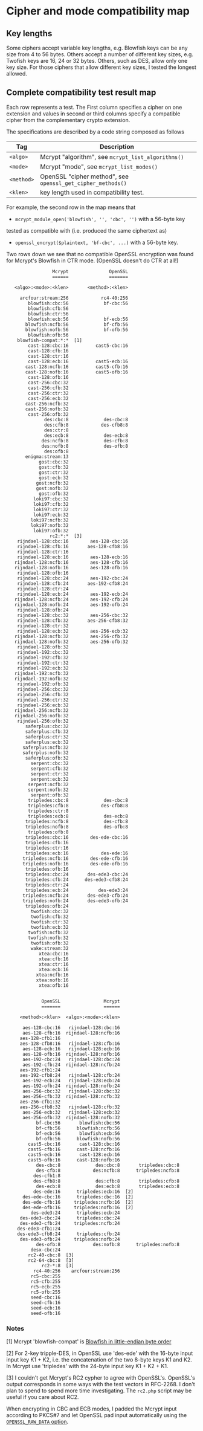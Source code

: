 # Cipher and mode compatibility map

## Key lengths

Some ciphers accept variable key lengths, e.g. Blowfish keys can be any size from 4 to
56 bytes. Others accept a number of different key sizes, e.g. Twofish keys are 16, 24
or 32 bytes. Others, such as DES, allow only one key size. For those ciphers that allow
different key sizes, I tested the longest allowed.


## Complete compatibility test result map

Each row represents a test. The First column specifies a cipher on one
extension and values in second or third columns specify a compatible cipher from
the complementary crypto extension.

The specifications are described by a code string composed as follows

Tag | Description
-- | --
`<algo>`   | Mcrypt "algorithm", see `mcrypt_list_algorithms()`
`<mode>`   | Mcrypt "mode", see `mcrypt_list_modes()`
`<method>` | OpenSSL "cipher method", see `openssl_get_cipher_methods()`
`<klen>`   | key length used in compatibility test.

For example, the second row in the map means that

- `mcrypt_module_open('blowfish', '', 'cbc', '')` with a 56-byte key

tested as compatible with (i.e. produced the same ciphertext as)

- `openssl_encrypt($plaintext, 'bf-cbc', ...)` with a 56-byte key.

Two rows down we see that no compatible OpenSSL encryption was found for Mcrypt's Blowfish in CTR mode.
(OpenSSL doesn't do CTR at all!)

```
                 Mcrypt               OpenSSL
                 ======               =======

   <algo>:<mode>:<klen>       <method>:<klen>

     arcfour:stream:256            rc4-40:256
        blowfish:cbc:56             bf-cbc:56
        blowfish:cfb:56
        blowfish:ctr:56
        blowfish:ecb:56             bf-ecb:56
       blowfish:ncfb:56             bf-cfb:56
       blowfish:nofb:56             bf-ofb:56
        blowfish:ofb:56
    blowfish-compat:*:*  [1]
        cast-128:cbc:16          cast5-cbc:16
        cast-128:cfb:16
        cast-128:ctr:16
        cast-128:ecb:16          cast5-ecb:16
       cast-128:ncfb:16          cast5-cfb:16
       cast-128:nofb:16          cast5-ofb:16
        cast-128:ofb:16
        cast-256:cbc:32
        cast-256:cfb:32
        cast-256:ctr:32
        cast-256:ecb:32
       cast-256:ncfb:32
       cast-256:nofb:32
        cast-256:ofb:32
              des:cbc:8             des-cbc:8
              des:cfb:8            des-cfb8:8
              des:ctr:8
              des:ecb:8             des-ecb:8
             des:ncfb:8             des-cfb:8
             des:nofb:8             des-ofb:8
              des:ofb:8
       enigma:stream:13
            gost:cbc:32
            gost:cfb:32
            gost:ctr:32
            gost:ecb:32
           gost:ncfb:32
           gost:nofb:32
            gost:ofb:32
          loki97:cbc:32
          loki97:cfb:32
          loki97:ctr:32
          loki97:ecb:32
         loki97:ncfb:32
         loki97:nofb:32
          loki97:ofb:32
                rc2:*:*  [3]
    rijndael-128:cbc:16        aes-128-cbc:16
    rijndael-128:cfb:16       aes-128-cfb8:16
    rijndael-128:ctr:16
    rijndael-128:ecb:16        aes-128-ecb:16
   rijndael-128:ncfb:16        aes-128-cfb:16
   rijndael-128:nofb:16        aes-128-ofb:16
    rijndael-128:ofb:16
    rijndael-128:cbc:24        aes-192-cbc:24
    rijndael-128:cfb:24       aes-192-cfb8:24
    rijndael-128:ctr:24
    rijndael-128:ecb:24        aes-192-ecb:24
   rijndael-128:ncfb:24        aes-192-cfb:24
   rijndael-128:nofb:24        aes-192-ofb:24
    rijndael-128:ofb:24
    rijndael-128:cbc:32        aes-256-cbc:32
    rijndael-128:cfb:32       aes-256-cfb8:32
    rijndael-128:ctr:32
    rijndael-128:ecb:32        aes-256-ecb:32
   rijndael-128:ncfb:32        aes-256-cfb:32
   rijndael-128:nofb:32        aes-256-ofb:32
    rijndael-128:ofb:32
    rijndael-192:cbc:32
    rijndael-192:cfb:32
    rijndael-192:ctr:32
    rijndael-192:ecb:32
   rijndael-192:ncfb:32
   rijndael-192:nofb:32
    rijndael-192:ofb:32
    rijndael-256:cbc:32
    rijndael-256:cfb:32
    rijndael-256:ctr:32
    rijndael-256:ecb:32
   rijndael-256:ncfb:32
   rijndael-256:nofb:32
    rijndael-256:ofb:32
       saferplus:cbc:32
       saferplus:cfb:32
       saferplus:ctr:32
       saferplus:ecb:32
      saferplus:ncfb:32
      saferplus:nofb:32
       saferplus:ofb:32
         serpent:cbc:32
         serpent:cfb:32
         serpent:ctr:32
         serpent:ecb:32
        serpent:ncfb:32
        serpent:nofb:32
         serpent:ofb:32
        tripledes:cbc:8             des-cbc:8
        tripledes:cfb:8            des-cfb8:8
        tripledes:ctr:8
        tripledes:ecb:8             des-ecb:8
       tripledes:ncfb:8             des-cfb:8
       tripledes:nofb:8             des-ofb:8
        tripledes:ofb:8
       tripledes:cbc:16        des-ede-cbc:16
       tripledes:cfb:16
       tripledes:ctr:16
       tripledes:ecb:16            des-ede:16
      tripledes:ncfb:16        des-ede-cfb:16
      tripledes:nofb:16        des-ede-ofb:16
       tripledes:ofb:16
       tripledes:cbc:24       des-ede3-cbc:24
       tripledes:cfb:24      des-ede3-cfb8:24
       tripledes:ctr:24
       tripledes:ecb:24           des-ede3:24
      tripledes:ncfb:24       des-ede3-cfb:24
      tripledes:nofb:24       des-ede3-ofb:24
       tripledes:ofb:24
         twofish:cbc:32
         twofish:cfb:32
         twofish:ctr:32
         twofish:ecb:32
        twofish:ncfb:32
        twofish:nofb:32
         twofish:ofb:32
         wake:stream:32
            xtea:cbc:16
            xtea:cfb:16
            xtea:ctr:16
            xtea:ecb:16
           xtea:ncfb:16
           xtea:nofb:16
            xtea:ofb:16


             OpenSSL                Mcrypt
             =======                ======

     <method>:<klen>  <algo>:<mode>:<klen>

      aes-128-cbc:16   rijndael-128:cbc:16
      aes-128-cfb:16  rijndael-128:ncfb:16
     aes-128-cfb1:16
     aes-128-cfb8:16   rijndael-128:cfb:16
      aes-128-ecb:16   rijndael-128:ecb:16
      aes-128-ofb:16  rijndael-128:nofb:16
      aes-192-cbc:24   rijndael-128:cbc:24
      aes-192-cfb:24  rijndael-128:ncfb:24
     aes-192-cfb1:24
     aes-192-cfb8:24   rijndael-128:cfb:24
      aes-192-ecb:24   rijndael-128:ecb:24
      aes-192-ofb:24  rijndael-128:nofb:24
      aes-256-cbc:32   rijndael-128:cbc:32
      aes-256-cfb:32  rijndael-128:ncfb:32
     aes-256-cfb1:32
     aes-256-cfb8:32   rijndael-128:cfb:32
      aes-256-ecb:32   rijndael-128:ecb:32
      aes-256-ofb:32  rijndael-128:nofb:32
           bf-cbc:56       blowfish:cbc:56
           bf-cfb:56      blowfish:ncfb:56
           bf-ecb:56       blowfish:ecb:56
           bf-ofb:56      blowfish:nofb:56
        cast5-cbc:16       cast-128:cbc:16
        cast5-cfb:16      cast-128:ncfb:16
        cast5-ecb:16       cast-128:ecb:16
        cast5-ofb:16      cast-128:nofb:16
           des-cbc:8             des:cbc:8       tripledes:cbc:8
           des-cfb:8            des:ncfb:8      tripledes:ncfb:8
          des-cfb1:8
          des-cfb8:8             des:cfb:8       tripledes:cfb:8
           des-ecb:8             des:ecb:8       tripledes:ecb:8
          des-ede:16      tripledes:ecb:16  [2]
      des-ede-cbc:16      tripledes:cbc:16  [2]
      des-ede-cfb:16     tripledes:ncfb:16  [2]
      des-ede-ofb:16     tripledes:nofb:16  [2]
         des-ede3:24      tripledes:ecb:24
     des-ede3-cbc:24      tripledes:cbc:24
     des-ede3-cfb:24     tripledes:ncfb:24
    des-ede3-cfb1:24
    des-ede3-cfb8:24      tripledes:cfb:24
     des-ede3-ofb:24     tripledes:nofb:24
           des-ofb:8            des:nofb:8      tripledes:nofb:8
         desx-cbc:24
        rc2-40-cbc:8  [3]
        rc2-64-cbc:8  [3]
             rc2-*:8  [3]
          rc4-40:256    arcfour:stream:256
         rc5-cbc:255
         rc5-cfb:255
         rc5-ecb:255
         rc5-ofb:255
         seed-cbc:16
         seed-cfb:16
         seed-ecb:16
         seed-ofb:16
```

### Notes

[1] Mcrypt 'blowfish-compat' is [Blowfish in little-endian byte order](http://stackoverflow.com/a/11423057)

[2] For 2-key tripple-DES, in OpenSSL use 'des-ede' with the 16-byte input input key K1 + K2, i.e. the concatenation
of the two 8-byte keys K1 and K2. In Mcrypt use 'tripledes' with the 24-byte input key K1 + K2 + K1.

[3] I couldn't get Mcrypt's RC2 cypher to agree with OpenSSL's. OpenSSL's output corresponds
in some ways with the test vectors in RFC-2268. I don't plan to spend to spend more time
investigating. The `rc2.php` script may be useful if you care about RC2.

When encrypting in CBC and ECB modes, I padded the Mcrypt input according to PKCS#7 and let OpenSSL 
pad input automatically using the 
[`OPENSSL_RAW_DATA` option](http://thefsb.tumblr.com/post/110749271235/using-openssl-en-decrypt-in-php-instead-of). 

